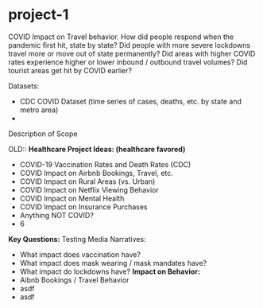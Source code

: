 # project-1
COVID Impact on Travel behavior. How did people respond when the pandemic first hit, state by state? Did people with more severe lockdowns travel more or move out of state permanently? Did areas with higher COVID rates experience higher or lower inbound / outbound travel volumes? Did tourist areas get hit by COVID earlier?



Datasets:
- CDC COVID Dataset (time series of cases, deaths, etc. by state and metro area)
- 





Description of Scope



OLD::
**Healthcare Project Ideas: (healthcare favored)**
- COVID-19 Vaccination Rates and Death Rates (CDC)
- COVID Impact on Airbnb Bookings, Travel, etc.
- COVID Impact on Rural Areas (vs. Urban)
- COVID Impact on Netflix Viewing Behavior
- COVID Impact on Mental Health
- COVID Impact on Insurance Purchases
- Anything NOT COVID?
- 6

**Key Questions:**
Testing Media Narratives:
- What impact does vaccination have?
- What impact does mask wearing / mask mandates have?
- What impact do lockdowns have?
**Impact on Behavior:**
- Aibnb Bookings / Travel Behavior
- asdf
- asdf
